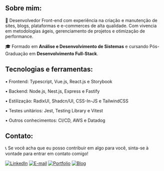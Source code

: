 ## Sobre mim:
👤 Desenvolvedor Front-end com experiência na criação e manutenção de sites, blogs, plataformas e e-commerces de alta qualidade. Com vivencia em metodologias ágeis, gerenciamento de projetos e otimização de performance.

🎓 Formado em **Análise e Desenvolvimento de Sistemas** e cursando Pós-Graduação em **Desenvolvimento Full-Stack**.

## Tecnologias e ferramentas:

• Frontend: Typescript, Vue.js, React.js e Storybook

• Backend: Node.js, Nest.js, Express e Fastify

• Estilização: RadixUI, Shadcn/UI, CSS-In-JS e TailwindCSS

• Testes unitários: Jest, Testing Library e Vitest

• Outros conhecimentos: CI/CD, AWS e Datadog

## Contato:
📞 Se você acha que eu posso contribuir em algo para você, sinta-se à vontade para entrar em contato comigo!

[![LinkedIn](https://img.shields.io/badge/-LinkedIn-blue?style=flat-square&logo=LinkedIn&logoColor=white)](https://www.linkedin.com/in/luiz-veltroni/)
[![E-mail](https://img.shields.io/badge/-E--mail-red?style=flat-square&logo=Gmail&logoColor=white)](mailto:eduardoveltroni@hotmail.com)
[![Portfolio](https://img.shields.io/badge/-Portfolio-black?style=flat-square&logo=vercel&logoColor=white)](https://luizeduardo.vercel.app/)
[![Blog](https://img.shields.io/badge/-Blog-orange?style=flat-square&logo=blogger&logoColor=white)](https://luizeduardo.vercel.app/blog)
